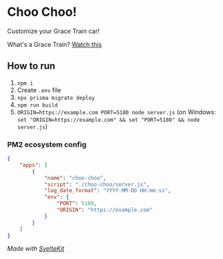 # Choo Choo!

Customize your Grace Train car!

What's a Grace Train? [Watch this](https://twitter.com/vegeta897/status/1644466753463001088)

## How to run

1. `npm i`
2. Create `.env` file
3. `npx prisma migrate deploy`
4. `npm run build`
5. `ORIGIN=https://example.com PORT=5180 node server.js` (on Windows: `set "ORIGIN=https://example.com" && set "PORT=5180" && node server.js`)

### PM2 ecosystem config

```json
{
	"apps": [
		{
			"name": "choo-choo",
			"script": "./choo-choo/server.js",
			"log_date_format": "YYYY-MM-DD HH:mm:ss",
			"env": {
				"PORT": 5180,
				"ORIGIN": "https://example.com"
			}
		}
	]
}
```

_Made with [SvelteKit](https://kit.svelte.dev)_
